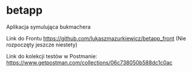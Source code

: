 # betapp
Aplikacja symulująca bukmachera

Link do Frontu https://github.com/lukaszmazurkiewicz/betapp_front  (Nie rozpoczęty jeszcze niestety)

Link do kolekcji testów w Postmanie: https://www.getpostman.com/collections/06c738050b588dc1c0ac
